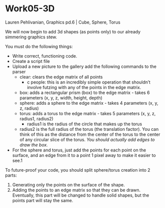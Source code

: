 # Work05-3D
Lauren Pehlivanian, Graphics pd.6 | Cube, Sphere, Torus

We will now begin to add 3d shapes (as points only) to our already simmering graphics stew.

You must do the following things:
  * Write correct, functioning code.
  * Create a script file
  * Upload a new picture to the gallery
  add the following commands to the parser
    - clear: clears the edge matrix of all points
      - c people: this is an incredibly simple operation that shouldn’t involve futzing with any of the points in the edge matrix.
    - box: adds a rectangular prism (box) to the edge matrix - takes 6 parameters (x, y, z, width, height, depth)
    - sphere: adds a sphere to the edge matrix - takes 4 parameters (x, y, z, radius)
    - torus: adds a torus to the edge matrix - takes 5 parameters (x, y, z, radius1, radius2)
      - radius1 is the radius of the circle that makes up the torus
    - radius2 is the full radius of the torus (the translation factor). You can think of this as the distance from the center of the torus to the center of any circular slice of the torus.
      *You should actually add edges to draw the box.*
  * For the sphere and torus, just add the points for each point on the surface, and an edge from it to a point 1 pixel away to make it easier to see.1

To future-proof your code, you should split sphere/torus creation into 2 parts:
1. Generating only the points on the surface of the shape.
2. Adding the points to an edge matrix so that they can be drawn.
Eventually, this part will be changed to handle solid shapes, but the points part will stay the same.
